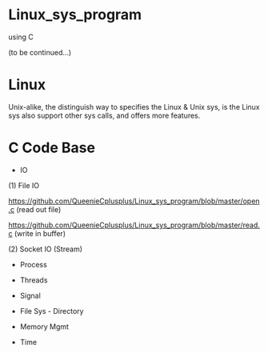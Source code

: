 # Linux_sys_program
using C

(to be continued...)

# Linux

Unix-alike, the distinguish way to specifies the Linux & Unix sys, is the Linux sys also support other sys calls, and offers more features.

# C Code Base 

* IO

(1) File IO

https://github.com/QueenieCplusplus/Linux_sys_program/blob/master/open.c (read out file)

https://github.com/QueenieCplusplus/Linux_sys_program/blob/master/read.c (write in buffer)

(2) Socket IO (Stream)

* Process 

* Threads

* Signal

* File Sys - Directory

* Memory Mgmt

* Time
